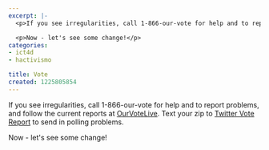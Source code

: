 ```yaml
---
excerpt: |-
  <p>If you see irregularities, call 1-866-our-vote for help and to report problems, and follow the current reports at <a href="http://www.ourvotelive.org/">OurVoteLive</a>.  Text your zip to <a href="http://twittervotereport.com/index.php">Twitter Vote Report</a> to send in polling problems.</p>

  <p>Now - let's see some change!</p>
categories:
- ict4d
- hactivismo

title: Vote
created: 1225805854
---
```

<p>If you see irregularities, call 1-866-our-vote for help and to report problems, and follow the current reports at <a href="http://www.ourvotelive.org/">OurVoteLive</a>.  Text your zip to <a href="http://twittervotereport.com/index.php">Twitter Vote Report</a> to send in polling problems.</p>

<p>Now - let's see some change!</p>
